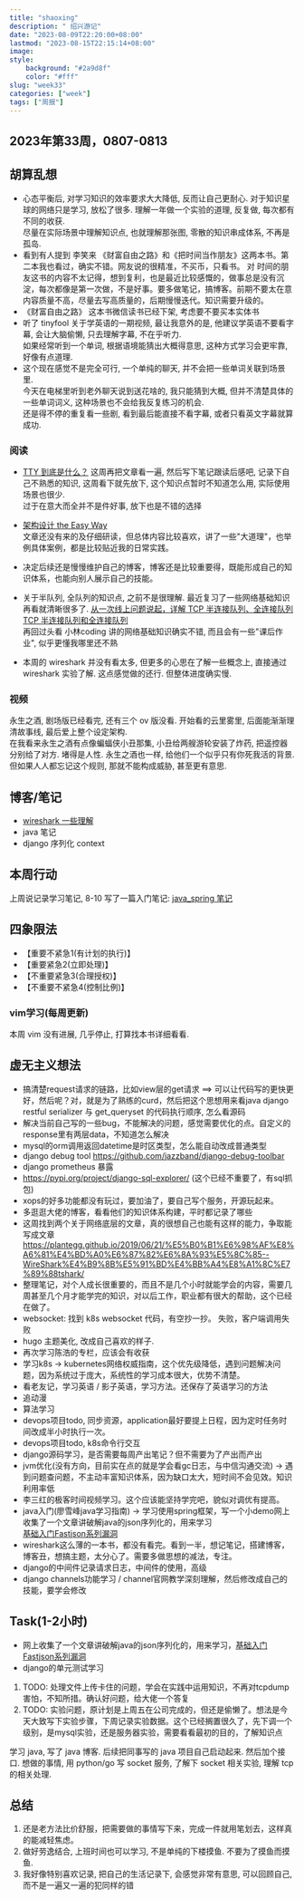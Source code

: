 ```yaml
---
title: "shaoxing"
description: " 绍兴游记"
date: "2023-08-09T22:20:00+08:00"
lastmod: "2023-08-15T22:15:14+08:00"
image: 
style:
    background: "#2a9d8f"
    color: "#fff"
slug: "week33"
categories: ["week"]
tags: ["周报"]
---
```


## 2023年第33周，0807-0813

## 胡算乱想
- 心态平衡后, 对学习知识的效率要求大大降低, 反而让自己更耐心. 对于知识星球的网络只是学习, 放松了很多. 理解一年做一个实验的道理, 反复做, 每次都有不同的收获. \
尽量在实际场景中理解知识点, 也就理解那张图, 零散的知识串成体系, 不再是孤岛.
- 看到有人提到 李笑来 《财富自由之路》和《把时间当作朋友》这两本书。第二本我也看过，确实不错。网友说的很精准，不买币，只看书。
对 时间的朋友这书的内容不太记得，想到复利，也是最近比较感慨的，做事总是没有沉淀，每次都像是第一次做，不是好事。要多做笔记，搞博客。前期不要太在意内容质量不高，尽量去写高质量的，后期慢慢迭代。知识需要升级的。
- 《财富自由之路》 这本书微信读书已经下架, 考虑要不要买本实体书
- 听了 tinyfool 关于学英语的一期视频, 最让我意外的是, 他建议学英语不要看字幕, 会让大脑偷懒, 只去理解字幕, 不在乎听力. \
如果经常听到一个单词, 根据语境能猜出大概得意思, 这种方式学习会更牢靠, 好像有点道理.
- 这个现在感觉不是完全可行, 一个单纯的聊天, 并不会把一些单词关联到场景里. \
今天在电梯里听到老外聊天说到送花啥的, 我只能猜到大概, 但并不清楚具体的一些单词词义, 这种场景也不会给我反复练习的机会. \
还是得不停的重复看一些剧, 看到最后能直接不看字幕, 或者只看英文字幕就算成功.


### 阅读
- [TTY 到底是什么？](https://www.kawabangga.com/posts/4515) 
这周再把文章看一遍, 然后写下笔记跟读后感吧, 记录下自己不熟悉的知识, 这周看下就先放下, 这个知识点暂时不知道怎么用, 实际使用场景也很少. \
过于在意大而全并不是件好事, 放下也是不错的选择

- [架构设计 the Easy Way](https://blog.alswl.com/2023/07/architecture-design-the-easy-way/)  
文章还没有来的及仔细研读，但总体内容比较喜欢，讲了一些"大道理"，也举例具体案例，都是比较贴近我的日常实践。

- 决定后续还是慢慢维护自己的博客，博客还是比较重要得，既能形成自己的知识体系，也能向别人展示自己的技能。

- 关于半队列, 全队列的知识点, 之前不是很理解. 最近复习了一些网络基础知识再看就清晰很多了.
[从一次线上问题说起，详解 TCP 半连接队列、全连接队列](https://www.51cto.com/article/687595.html) \
[TCP 半连接队列和全连接队列](https://www.cnblogs.com/xiaolincoding/p/12995358.html) \
再回过头看 小林coding 讲的网络基础知识确实不错, 而且会有一些"课后作业", 似乎更懂我哪里还不熟

- 本周的 wireshark 并没有看太多, 但更多的心思在了解一些概念上, 直接通过 wireshark 实验了解. 这点感觉做的还行. 但整体进度确实慢.


### 视频

永生之酒, 剧场版已经看完, 还有三个 ov 版没看. 开始看的云里雾里, 后面能渐渐理清故事线, 最后爱上整个设定架构. \
在我看来永生之酒有点像蝙蝠侠小丑那集, 小丑给两艘游轮安装了炸药, 把遥控器分别给了对方. 堵得是人性. 永生之酒也一样, 给他们一个似乎只有你死我活的背景. \
但如果人人都忘记这个规则, 那就不能构成威胁, 甚至更有意思.

## 博客/笔记

- [wireshark 一些理解](https://github.com/sona201/noteDoc/blob/master/tcp/wireshark%20%E9%98%85%E8%AF%BB.md)
- java 笔记
- django 序列化 context

## 本周行动

上周说记录学习笔记, 8-10 写了一篇入门笔记: [java_spring 笔记](https://github.com/sona201/noteDoc/blob/master/java/java_spring.md)

## 四象限法
- 【重要不紧急1(有计划的执行)】
- 【重要紧急2(立即处理)】
- 【不重要紧急3(合理授权)】
- 【不重要不紧急4(控制比例)】

### vim学习(每周更新)

本周 vim 没有进展, 几乎停止, 打算找本书详细看看.

## 虚无主义想法
- 搞清楚request请求的链路，比如view层的get请求   ==>  可以让代码写的更快更好，然后呢？对，就是为了熟练的curd，然后把这个思想用来看java
django restful serializer 与 get_queryset 的代码执行顺序, 怎么看源码
- 解决当前自己写的一些bug，不能解决的问题，感觉需要优化的点。自定义的response里有两层data，不知道怎么解决
- mysql的orm调用返回datetime是时区类型，怎么能自动改成普通类型
- django debug tool https://github.com/jazzband/django-debug-toolbar
- django prometheus 暴露
- https://pypi.org/project/django-sql-explorer/ (这个已经不重要了，有sql抓包)
- xops的好多功能都没有玩过，要加油了，要自己写个服务，开源玩起来。
- 多逛逛大佬的博客，看看他们的知识体系构建，平时都记录了哪些
- 这周找到两个关于网络底层的文章，真的很想自己也能有这样的能力，争取能写成文章 \
https://plantegg.github.io/2019/06/21/%E5%B0%B1%E6%98%AF%E8%A6%81%E4%BD%A0%E6%87%82%E6%8A%93%E5%8C%85--WireShark%E4%B9%8B%E5%91%BD%E4%BB%A4%E8%A1%8C%E7%89%88tshark/
- 整理笔记，对个人成长很重要的，而且不是几个小时就能学会的内容，需要几周甚至几个月才能学完的知识，对以后工作，职业都有很大的帮助，这个已经在做了。
- websocket: 找到 k8s websocket 代码，有空抄一抄。 失败，客户端调用失败
- hugo 主题美化, 改成自己喜欢的样子.
- 再次学习陈浩的专栏，应该会有收获
- 学习k8s -> kubernetes网络权威指南，这个优先级降低，遇到问题解决问题，因为系统过于庞大，系统性的学习成本很大，优势不清楚。
- 看老友记，学习英语 / 影子英语，学习方法。还保存了英语学习的方法
- 追动漫
- 算法学习
- devops项目todo, 同步资源，application最好要提上日程，因为定时任务时间改成半小时执行一次。
- devops项目todo,  k8s命令行交互
- django源码学习，是否需要每周产出笔记？但不需要为了产出而产出
- jvm优化(没有方向，目前实在点的就是学会看gc日志，与中信沟通交流) -> 遇到问题查问题，不主动丰富知识体系，因为缺口太大，短时间不会见效。知识利用率低
- 李三红的极客时间视频学习。这个应该能坚持学完吧，貌似对调优有提高。
- java入门(廖雪峰java学习指南) -> 学习使用spring框架，写一个小demo网上收集了一个文章讲破解java的json序列化的，用来学习 \
[基础入门Fastjson系列漏洞](https://mp.weixin.qq.com/s/SOKLC_No0hV9RhAavF2hcw)
- wireshark这么薄的一本书，都没有看完。看到一半，想记笔记，搭建博客，博客丑，想搞主题，太分心了。需要多做思想的减法，专注。
- django的中间件记录请求日志，中间件的使用，高级
- django channels功能学习 / channel官网教学深刻理解，然后修改成自己的技能，要学会修改

## Task(1-2小时)

- 网上收集了一个文章讲破解java的json序列化的，用来学习，[基础入门Fastjson系列漏洞](https://mp.weixin.qq.com/s/SOKLC_No0hV9RhAavF2hcw)
- django的单元测试学习
1. TODO: 处理文件上传卡住的问题，学会在实践中运用知识，不再对tcpdump害怕，不知所措。确认好问题，给大佬一个答复
2. TODO: 实验问题，原计划是上周五在公司完成的，但还是偷懒了。想法是今天大致写下实验步骤，下周记录实验数据。这个已经搁置很久了，先下调一个级别，是mysql实验，还是服务器实验，需要看看最初的目的，了解知识点

学习 java, 写了 java 博客. 后续把同事写的 java 项目自己启动起来. 然后加个接口.
想做的事情, 用 python/go 写 socket 服务, 了解下 socket 相关实验, 理解 tcp 的相关处理.

## 总结
1. 还是老方法比价舒服，把需要做的事情写下来，完成一件就用笔划去，这样真的能减轻焦虑。
2. 做好劳逸结合,  上班时间也可以学习, 不是单纯的下楼摸鱼. 不要为了摸鱼而摸鱼.
3. 我好像特别喜欢记录, 把自己的生活记录下, 会感觉非常有意思, 可以回顾自己, 而不是一遍又一遍的犯同样的错
